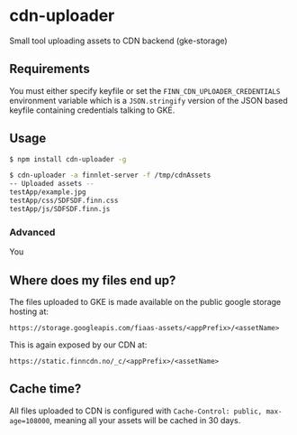 # cdn-uploader
Small tool uploading assets to CDN backend (gke-storage)

## Requirements
You must either specify keyfile or set the `FINN_CDN_UPLOADER_CREDENTIALS` environment variable which is a 
`JSON.stringify` version of the JSON based keyfile containing credentials talking to GKE.   

## Usage

```bash
$ npm install cdn-uploader -g

$ cdn-uploader -a finnlet-server -f /tmp/cdnAssets
-- Uploaded assets -- 
testApp/example.jpg
testApp/css/SDFSDF.finn.css
testApp/js/SDFSDF.finn.js
```

### Advanced
You 

## Where does my files end up?
The files uploaded to GKE is made available on the public google storage hosting at: 

`https://storage.googleapis.com/fiaas-assets/<appPrefix>/<assetName>`

This is again exposed by our CDN at:

`https://static.finncdn.no/_c/<appPrefix>/<assetName>`


## Cache time?
All files uploaded to CDN is configured with `Cache-Control: public, max-age=108000`, 
meaning all your assets will be cached in 30 days. 